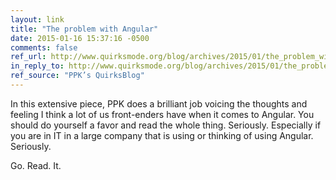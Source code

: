 ```yaml
---
layout: link
title: "The problem with Angular"
date: 2015-01-16 15:37:16 -0500
comments: false
ref_url: http://www.quirksmode.org/blog/archives/2015/01/the_problem_wit.html
in_reply_to: http://www.quirksmode.org/blog/archives/2015/01/the_problem_wit.html
ref_source: "PPK’s QuirksBlog"
---
```


In this extensive piece, PPK does a brilliant job voicing the thoughts and feeling I think a lot of us front-enders have when it comes to Angular. You should do yourself a favor and read the whole thing. Seriously. Especially if you are in IT in a large company that is using or thinking of using Angular. Seriously.

Go. Read. It.